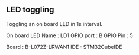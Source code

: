 ## LED toggling
Toggling an on board LED in 1s interval.

On board LED Name : LD1
GPIO port : B
GPIO Pin : 5

Board : B-L072Z-LRWAN1 
IDE : STM32CubeIDE


